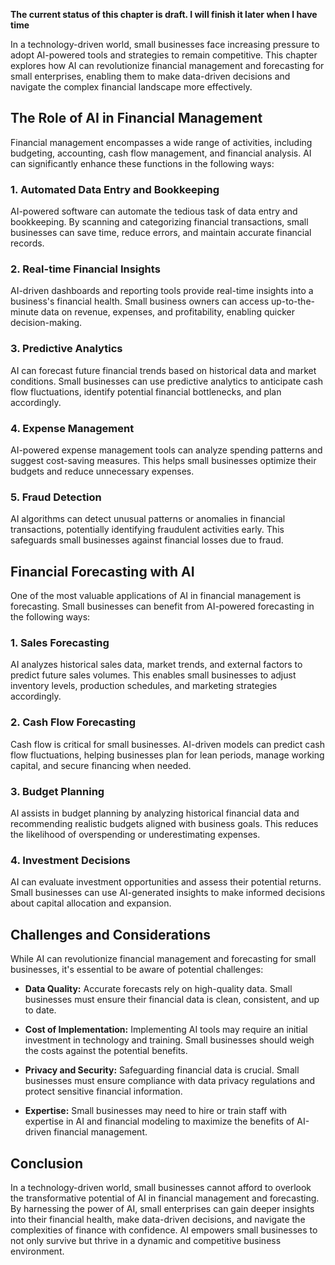**The current status of this chapter is draft. I will finish it later when I have time**

In a technology-driven world, small businesses face increasing pressure to adopt AI-powered tools and strategies to remain competitive. This chapter explores how AI can revolutionize financial management and forecasting for small enterprises, enabling them to make data-driven decisions and navigate the complex financial landscape more effectively.

**The Role of AI in Financial Management**
------------------------------------------

Financial management encompasses a wide range of activities, including budgeting, accounting, cash flow management, and financial analysis. AI can significantly enhance these functions in the following ways:

### **1. Automated Data Entry and Bookkeeping**

AI-powered software can automate the tedious task of data entry and bookkeeping. By scanning and categorizing financial transactions, small businesses can save time, reduce errors, and maintain accurate financial records.

### **2. Real-time Financial Insights**

AI-driven dashboards and reporting tools provide real-time insights into a business's financial health. Small business owners can access up-to-the-minute data on revenue, expenses, and profitability, enabling quicker decision-making.

### **3. Predictive Analytics**

AI can forecast future financial trends based on historical data and market conditions. Small businesses can use predictive analytics to anticipate cash flow fluctuations, identify potential financial bottlenecks, and plan accordingly.

### **4. Expense Management**

AI-powered expense management tools can analyze spending patterns and suggest cost-saving measures. This helps small businesses optimize their budgets and reduce unnecessary expenses.

### **5. Fraud Detection**

AI algorithms can detect unusual patterns or anomalies in financial transactions, potentially identifying fraudulent activities early. This safeguards small businesses against financial losses due to fraud.

**Financial Forecasting with AI**
---------------------------------

One of the most valuable applications of AI in financial management is forecasting. Small businesses can benefit from AI-powered forecasting in the following ways:

### **1. Sales Forecasting**

AI analyzes historical sales data, market trends, and external factors to predict future sales volumes. This enables small businesses to adjust inventory levels, production schedules, and marketing strategies accordingly.

### **2. Cash Flow Forecasting**

Cash flow is critical for small businesses. AI-driven models can predict cash flow fluctuations, helping businesses plan for lean periods, manage working capital, and secure financing when needed.

### **3. Budget Planning**

AI assists in budget planning by analyzing historical financial data and recommending realistic budgets aligned with business goals. This reduces the likelihood of overspending or underestimating expenses.

### **4. Investment Decisions**

AI can evaluate investment opportunities and assess their potential returns. Small businesses can use AI-generated insights to make informed decisions about capital allocation and expansion.

**Challenges and Considerations**
---------------------------------

While AI can revolutionize financial management and forecasting for small businesses, it's essential to be aware of potential challenges:

* **Data Quality:** Accurate forecasts rely on high-quality data. Small businesses must ensure their financial data is clean, consistent, and up to date.

* **Cost of Implementation:** Implementing AI tools may require an initial investment in technology and training. Small businesses should weigh the costs against the potential benefits.

* **Privacy and Security:** Safeguarding financial data is crucial. Small businesses must ensure compliance with data privacy regulations and protect sensitive financial information.

* **Expertise:** Small businesses may need to hire or train staff with expertise in AI and financial modeling to maximize the benefits of AI-driven financial management.

**Conclusion**
--------------

In a technology-driven world, small businesses cannot afford to overlook the transformative potential of AI in financial management and forecasting. By harnessing the power of AI, small enterprises can gain deeper insights into their financial health, make data-driven decisions, and navigate the complexities of finance with confidence. AI empowers small businesses to not only survive but thrive in a dynamic and competitive business environment.
